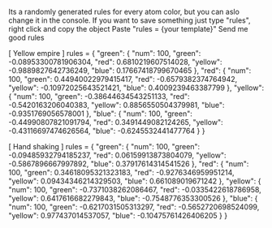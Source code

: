 Its a randomly generated rules for every atom color,
but you can aslo change it in the console.
If you want to save something just type "rules", right 
click and copy the object
Paste "rules = {your template}"
Send me good rules

[ Yellow empire ]
rules = {
    "green": {
        "num": 100,
        "green": -0.08953300781906304,
        "red": 0.6810219607514028,
        "yellow": -0.9889827642736249,
        "blue": 0.17667418799670465
    },
    "red": {
        "num": 100,
        "green": 0.44940022979415417,
        "red": -0.6579382374764942,
        "yellow": -0.10972025643521421,
        "blue": 0.4009239463387799
    },
    "yellow": {
        "num": 100,
        "green": -0.38644634543251133,
        "red": -0.5420163206040383,
        "yellow": 0.8856550504379981,
        "blue": -0.9351769056578001
    },
    "blue": {
        "num": 100,
        "green": -0.44990807821091794,
        "red": 0.3491449082124265,
        "yellow": -0.43116697474626564,
        "blue": -0.6245532441477764
    }
}

[ Hand shaking ]
rules = {
    "green": {
        "num": 100,
        "green": -0.09485932794185237,
        "red": 0.06159913873804079,
        "yellow": -0.5867896667997892,
        "blue": 0.37917614314541526
    },
    "red": {
        "num": 100,
        "green": 0.34618095321323183,
        "red": -0.9276346959951214,
        "yellow": 0.09434346214329503,
        "blue": 0.661089019671242
    },
    "yellow": {
        "num": 100,
        "green": -0.7371038262086467,
        "red": -0.0335422618786958,
        "yellow": 0.6417616682279843,
        "blue": -0.7548776353300526
    },
    "blue": {
        "num": 100,
        "green": -0.6217031505313297,
        "red": -0.5652720698524099,
        "yellow": 0.977437014537057,
        "blue": -0.10475761426406205
    }
}
